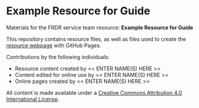 # Example Resource for Guide

Materials for the FRDR service team resource: **Example Resource for Guide**

This repository contains resource files, as well as files used to create the [resource webpage](https://frdr-dfdr.github.io/example-resource-guide) with GitHub Pages.

Contributions by the following individuals:

- Resource content created by << ENTER NAME(S) HERE >>
- Content edited for online use by << ENTER NAME(S) HERE >>
- Online pages created by << ENTER NAME(S) HERE >>

All content is made available under a [Creative Commons Attribution 4.0 International License](https://creativecommons.org/licenses/by/4.0/).
